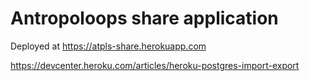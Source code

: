 # Antropoloops share application

Deployed at https://atpls-share.herokuapp.com


https://devcenter.heroku.com/articles/heroku-postgres-import-export

